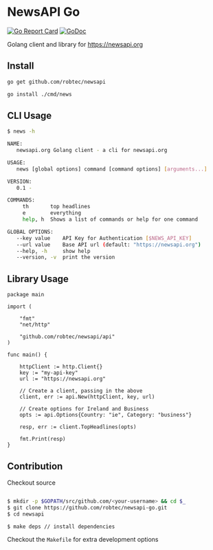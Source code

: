 # NewsAPI Go

[![Go Report Card](https://goreportcard.com/badge/github.com/robtec/newsapi-go)](https://goreportcard.com/report/github.com/robtec/newsapi-go) [![GoDoc](https://godoc.org/github.com/robtec/newsapi/api?status.svg)](https://godoc.org/github.com/robtec/newsapi/api)

Golang client and library for https://newsapi.org

## Install

```bash
go get github.com/robtec/newsapi

go install ./cmd/news
```

## CLI Usage

```bash
$ news -h

NAME:
   newsapi.org Golang client - a cli for newsapi.org

USAGE:
   news [global options] command [command options] [arguments...]

VERSION:
   0.1 - 

COMMANDS:
     th       top headlines
     e        everything
     help, h  Shows a list of commands or help for one command

GLOBAL OPTIONS:
   --key value    API Key for Authentication [$NEWS_API_KEY]
   --url value    Base API url (default: "https://newsapi.org")
   --help, -h     show help
   --version, -v  print the version
```


## Library Usage

```golang
package main

import (

	"fmt"
	"net/http"

	"github.com/robtec/newsapi/api"
)

func main() {

    httpClient := http.Client{}
    key := "my-api-key"
    url := "https://newsapi.org"

    // Create a client, passing in the above
    client, err := api.New(httpClient, key, url)

    // Create options for Ireland and Business
    opts := api.Options{Country: "ie", Category: "business"}

    resp, err := client.TopHeadlines(opts)

    fmt.Print(resp)
}
```

## Contribution

Checkout source

```bash

$ mkdir -p $GOPATH/src/github.com/<your-username> && cd $_
$ git clone https://github.com/robtec/newsapi-go.git
$ cd newsapi

$ make deps // install dependencies
```

Checkout the `Makefile` for extra development options